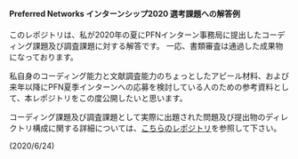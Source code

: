 #### Preferred Networks インターンシップ2020 選考課題への解答例 

このレポジトリは、私が2020年の夏にPFNインターン事務局に提出したコーディング課題及び調査課題に対する解答です。
一応、書類審査は通過した成果物になっております。

私自身のコーディング能力と文献調査能力のちょっとしたアピール材料、および来年以降にPFN夏季インターンへの応募を検討している人のための参考資料として、本レポジトリをこの度公開したいと思います。

コーディング課題及び調査課題として実際に出題された問題及び提出物のディレクトリ構成に関する詳細については、[こちらのレポジトリ](https://github.com/pfnet/intern-coding-tasks)を参照して下さい。

(2020/6/24)